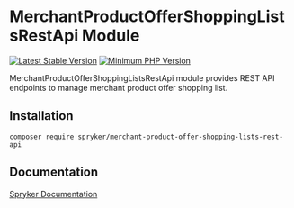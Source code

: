 # MerchantProductOfferShoppingListsRestApi Module
[![Latest Stable Version](https://poser.pugx.org/spryker/merchant-product-offer-shopping-lists-rest-api/v/stable.svg)](https://packagist.org/packages/spryker/merchant-product-offer-shopping-lists-rest-api)
[![Minimum PHP Version](https://img.shields.io/badge/php-%3E%3D%208.3-8892BF.svg)](https://php.net/)

MerchantProductOfferShoppingListsRestApi module provides REST API endpoints to manage merchant product offer shopping list.

## Installation

```
composer require spryker/merchant-product-offer-shopping-lists-rest-api
```

## Documentation

[Spryker Documentation](https://docs.spryker.com)
